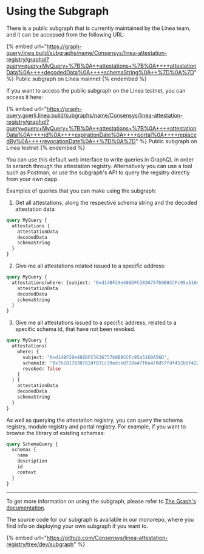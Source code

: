 # Using the Subgraph

There is a public subgraph that is currently maintained by the Linea team, and it can be accessed from the following URL:

{% embed url="https://graph-query.linea.build/subgraphs/name/Consensys/linea-attestation-registry/graphql?query=query+MyQuery+%7B%0A++attestations+%7B%0A++++attestationData%0A++++decodedData%0A++++schemaString%0A++%7D%0A%7D" %}
Public subgraph on Linea mainnet
{% endembed %}

If you want to access the public subgraph on the Linea testnet, you can access it here:

{% embed url="https://graph-query.goerli.linea.build/subgraphs/name/Consensys/linea-attestation-registry/graphql?query=query+MyQuery+%7B%0A++attestations+%7B%0A++++attestationData%0A++++id%0A++++expirationDate%0A++++portal%0A++++replacedBy%0A++++revocationDate%0A++%7D%0A%7D" %}
Public subgraph on Linea testnet
{% endembed %}

You can use this default web interface to write queries in GraphQL in order to serarch through the attestation registry.  Alternatively you can use a tool such as Postman, or use the subgraph's API to query the regsitry directly from your own dapp.

Examples of queries that you can make using the subgraph:

1. Get all attestations, along the respective schema string and the decoded attestation data:

```graphql
query MyQuery {
  attestations {
    attestationData
    decodedData
    schemaString
  }
}
```

2. Give me all attestations related issued to a specific address:

```graphql
query MyQuery {
  attestations(where: {subject: "0xd14BF29e486DFC3836757b9B8CCFc95a5160A56D"}) {
    attestationData
    decodedData
    schemaString
  }
}
```

3. Give me all attestations issued to a specific address, related to a specific schema id, that have not been revoked.

```graphql
query MyQuery {
  attestations(
    where: {
      subject: "0xd14BF29e486DFC3836757b9B8CCFc95a5160A56D",
      schemaId: "0x7b2d17830782df831c39edcbd728a47f0a470d57fdf452b5f4226f467f48295e",
      revoked: false
    }
  ) {
    attestationData
    decodedData
    schemaString
  }
}
```

As well as querying the attestation registry, you can query the schema registry, module registry and portal registry. For example, if you want to browse the library of existing schemas:

```graphql
query SchemaQuery {
  schemas {
    name
    description
    id
    context
  }
}
```

***

To get more information on using the subgraph, please refer to [The Graph's documentation](https://thegraph.com/docs/en/).

The source code for our subgraph is available in our monorepo, where you find info on deploying your own subgraph if you want to.

{% embed url="https://github.com/Consensys/linea-attestation-registry/tree/dev/subgraph" %}
